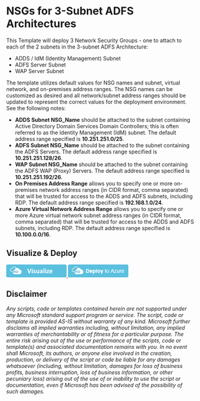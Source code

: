 # NSGs for 3-Subnet ADFS Architectures
This Template will deploy 3 Network Security Groups - one to attach to each of the 2 subnets in the 3-subnet ADFS Architecture:
- ADDS / IdM (Identity Management) Subnet
- ADFS Server Subnet
- WAP Server Subnet

The template utilizes default values for NSG names and subnet, virtual network, and on-premises address ranges.  The NSG names can be customized as desired and all network/subnet address ranges should be updated to represent the correct values for the deployment environment.  See the following notes:
- **ADDS Subnet NSG_Name** should be attached to the subnet containing Active Directory Domain Services Domain Controllers; this is often referred to as the Identity Management (IdM) subnet.  The default address range specified is **10.251.251.0/25**.
- **ADFS Subnet NSG_Name** should be attached to the subnet containing the ADFS Servers.  The default address range specified is **10.251.251.128/26**.
- **WAP Subnet NSG_Name** should be attached to the subnet containing the ADFS WAP (Proxy) Servers.  The default address range specified is **10.251.251.192/26**.
- **On Premises Address Range** allows you to specify one or more on-premises network address ranges (in CIDR format, comma separated) that will be trusted for access to the ADDS and ADFS subnets, including RDP.  The default address range specified is **192.168.1.0/24**.
- **Azure Virtual Network Address Range** allows you to specify one or more Azure virtual network subnet address ranges (in CIDR format, comma separated) that will be trusted for access to the ADDS and ADFS subnets, including RDP.  The default address range specified is **10.100.0.0/16**.

## Visualize & Deploy
<a href="http://armviz.io/#/?load=https%3A%2F%2Fraw.githubusercontent.com%2Ftewhitehurst%2FAzure%2Fmaster%2FNSG-ADFS_3-Subnet%2Fazuredeploy.json" target="_blank">
<img src="https://raw.githubusercontent.com/Azure/azure-quickstart-templates/master/1-CONTRIBUTION-GUIDE/images/visualizebutton.png"/>
</a>
<a href="https://portal.azure.com/#create/Microsoft.Template/uri/https%3A%2F%2Fraw.githubusercontent.com%2Ftewhitehurst%2FAzure%2Fmaster%2FNSG-ADFS_3-Subnet%2Fazuredeploy.json" target="_blank">
<img src="https://raw.githubusercontent.com/Azure/azure-quickstart-templates/master/1-CONTRIBUTION-GUIDE/images/deploytoazure.png"/>
</a>

## Disclaimer
*Any scripts, code or templates contained herein are not supported under any Microsoft standard support program or service.  The script, code or template is provided AS-IS without warranty of any kind.  Microsoft further disclaims all implied warranties including, without limitation, any implied warranties of merchantability or of fitness for a particular purpose. The entire risk arising out of the use or performance of the scripts, code or template(s) and associated documentation remains with you. In no event shall Microsoft, its authors, or anyone else involved in the creation, production, or delivery of the script or code be liable for any damages whatsoever (including, without limitation, damages for loss of business profits, business interruption, loss of business information, or other pecuniary loss) arising out of the use of or inability to use the script or documentation, even if Microsoft has been advised of the possibility of such damages.*


